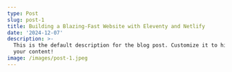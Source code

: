 ```yaml
---
type: Post
slug: post-1
title: Building a Blazing-Fast Website with Eleventy and Netlify
date: '2024-12-07'
description: >-
  This is the default description for the blog post. Customize it to highlight
  your content!
image: /images/post-1.jpeg
---
```


<script src="https://unpkg.com/cloudinary-core@latest/cloudinary-core-shrinkwrap.js" type="text/javascript">
</script>
<img data-src="https://res.cloudinary.com/paulapplegate-com/image/upload/c_limit,w_auto/f_auto,q_auto/v1748952359/priey9txfokhpkfl60le.jpg"
class="cld-responsive">
<script type="text/javascript">
  var cl = cloudinary.Cloudinary.new({
    cloud_name: "paulapplegate-com"
  });
  cl.responsive();
</script>

<img data-src="https://res.cloudinary.com/paulapplegate-com/image/upload/c_limit,w_auto/f_auto,q_auto/v1750561219/yjmppw5bx5jrrurzkphi.jpeg"
class="cld-responsive">
<script type="text/javascript">
  var cl = cloudinary.Cloudinary.new({
    cloud_name: "paulapplegate-com"
  });
  cl.responsive();
</script>

